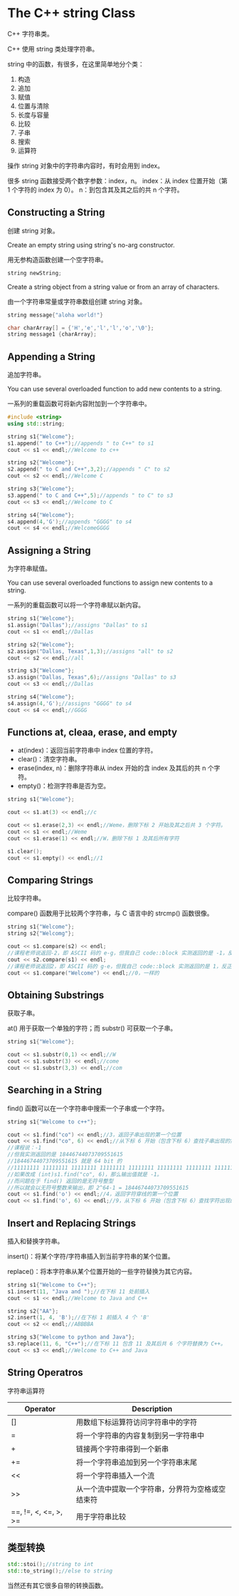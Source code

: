 # The C++ string Class

C++ 字符串类。

C++ 使用 string 类处理字符串。

string 中的函数，有很多，在这里简单地分个类：

1. 构造
2. 追加
3. 赋值
4. 位置与清除
5. 长度与容量
6. 比较
7. 子串
8. 搜索
9. 运算符

操作 string 对象中的字符串内容时，有时会用到 index。

很多 string 函数接受两个数字参数：index，n。
index：从 index 位置开始（第 1 个字符的 index 为 0）。
n：到包含其及其之后的共 n 个字符。

## Constructing a String

创建 string 对象。

Create an empty string using string's no-arg constructor.

用无参构造函数创建一个空字符串。

~~~C++
string newString;
~~~

Create a string object from a string value or from an array of characters.

由一个字符串常量或字符串数组创建 string 对象。

~~~C++
string message{"aloha world!"}

char charArray[] = {'H','e','l','l','o','\0'};
string message1 {charArray};
~~~

## Appending a String

追加字符串。

You can use several overloaded function to add new contents to a string.

一系列的重载函数可将新内容附加到一个字符串中。

~~~C++
#include <string>
using std::string;

string s1{"Welcome"};
s1.append(" to C++");//appends " to C++" to s1
cout << s1 << endl;//Welcome to c++

string s2{"Welcome"};
s2.append(" to C and C++",3,2);//appends " C" to s2
cout << s2 << endl;//Welcome C

string s3{"Welcome"};
s3.append(" to C and C++",5);//appends " to C" to s3
cout << s3 << endl;//Welcome to C

string s4{"Welcome"};
s4.append(4,'G');//appends "GGGG" to s4
cout << s4 << endl;//WelcomeGGGG
~~~

## Assigning a String

为字符串赋值。

You can use several overloaded functions to assign new contents to a string.

一系列的重载函数可以将一个字符串赋以新内容。

~~~C++
string s1{"Welcome"};
s1.assign("Dallas");//assigns "Dallas" to s1
cout << s1 << endl;//Dallas

string s2{"Welcome"};
s2.assign("Dallas, Texas",1,3);//assigns "all" to s2
cout << s2 << endl;//all

string s3{"Welcome"};
s3.assign("Dallas, Texas",6);//assigns "Dallas" to s3
cout << s3 << endl;//Dallas

string s4{"Welcome"};
s4.assign(4,'G');//assigns "GGGG" to s4
cout << s4 << endl;//GGGG
~~~

## Functions at, cleaa, erase, and empty

- at(index)：返回当前字符串中 index 位置的字符。
- clear()：清空字符串。
- erase(index, n)：删除字符串从 index 开始的含 index 及其后的共 n 个字符。
- empty()：检测字符串是否为空。

~~~c++
string s1{"Welcome"};

cout << s1.at(3) << endl;//c

cout << s1.erase(2,3) << endl;//Weme，删除下标 2 开始及其之后共 3 个字符。
cout << s1 << endl;//Weme
cout << s1.erase(1) << endl;//W，删除下标 1 及其后所有字符

s1.clear();
cout << s1.empty() << endl;//1
~~~

## Comparing Strings

比较字符串。

compare() 函数用于比较两个字符串，与 C 语言中的 strcmp() 函数很像。

~~~C++
string s1{"Welcome"};
string s2{"Welcomg"};

cout << s1.compare(s2) << endl;
//课程老师说返回-2，即 ASCII 码的 e-g，但我自己 code::block 实测返回的是 -1，反正都 <0
cout << s2.compare(s1) << endl;
//课程老师说返回2，即 ASCII 码的 g-e，但我自己 code::block 实测返回的是 1，反正都 >0
cout << s1.compare("Welcome") << endl;//0，一样的
~~~

## Obtaining Substrings

获取子串。

at() 用于获取一个单独的字符；而 substr() 可获取一个子串。

~~~C++
string s1{"Welcome"};

cout << s1.substr(0,1) << endl;//W
cout << s1.substr(3) << endl;//come
cout << s1.substr(3,3) << endl;//com
~~~

## Searching in a String

find() 函数可以在一个字符串中搜索一个子串或一个字符。

~~~C++
string s1{"Welcome to c++"};

cout << s1.find("co") << endl;//3，返回子串出现的第一个位置
cout << s1.find("co", 6) << endl;//从下标 6 开始（包含下标 6）查找子串出现的第一个位置
//课程说：-1
//但我实测返回的是 18446744073709551615
//18446744073709551615 就是 64 bit 的 
//11111111 11111111 11111111 11111111 11111111 11111111 11111111 11111111
//如果改成 (int)s1.find("co", 6)，那么输出值就是 -1。
//而问题在于 find() 返回的是无符号整型
//所以就会以无符号整数来输出，即 2^64-1 = 18446744073709551615 
cout << s1.find('o') << endl;//4，返回字符穿线的第一个位置
cout << s1.find('o', 6) << endl;//9，从下标 6 开始（包含下标 6）查找字符出现的第一个位置
~~~

## Insert and Replacing Strings

插入和替换字符串。

insert()：将某个字符/字符串插入到当前字符串的某个位置。

replace()：将本字符串从某个位置开始的一些字符替换为其它内容。

~~~C++
string s1{"Welcome to C++"};
s1.insert(11, "Java and ");//在下标 11 处前插入
cout << s1 << endl;//Welcome to Java and C++

string s2{"AA"};
s2.insert(1, 4, 'B');//在下标 1 前插入 4 个 'B'
cout << s2 << endl;//ABBBBA

string s3{"Welcome to python and Java"};
s3.replace(11, 6, "C++");//在下标 11 包含 11 及其后共 6 个字符替换为 C++。
cout << s3 << endl;//Welcome to C++ and Java
~~~

## String Operatros

字符串运算符

| Operator             | Description                                      |
| -------------------- | ------------------------------------------------ |
| []                   | 用数组下标运算符访问字符串中的字符               |
| =                    | 将一个字符串的内容复制到另一字符串中             |
| +                    | 链接两个字符串得到一个新串                       |
| +=                   | 将一个字符串追加到另一个字符串末尾               |
| <<                   | 将一个字符串插入一个流                           |
| >>                   | 从一个流中提取一个字符串，分界符为空格或空结束符 |
| ==, !=, <, <=, >, >= | 用于字符串比较                                   |

## 类型转换

~~~C++
std::stoi();//string to int
std::to_string();//else to string
~~~

当然还有其它很多自带的转换函数。
